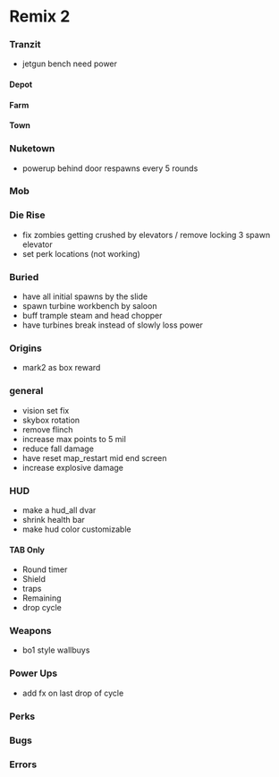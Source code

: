 # Remix 2

### Tranzit

- jetgun bench need power

#### Depot

#### Farm

#### Town

### Nuketown

- powerup behind door respawns every 5 rounds

### Mob

### Die Rise

- fix zombies getting crushed by elevators / remove locking 3 spawn elevator
- set perk locations (not working)

### Buried

- have all initial spawns by the slide
- spawn turbine workbench by saloon
- buff trample steam and head chopper
- have turbines break instead of slowly loss power

### Origins

- mark2 as box reward

### general

- vision set fix
- skybox rotation
- remove flinch
- increase max points to 5 mil
- reduce fall damage
- have reset map_restart mid end screen
- increase explosive damage

### HUD

- make a hud_all dvar
- shrink health bar
- make hud color customizable

#### TAB Only

- Round timer
- Shield
- traps
- Remaining
- drop cycle

### Weapons

- bo1 style wallbuys

### Power Ups

- add fx on last drop of cycle

### Perks

### Bugs

### Errors
